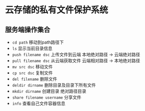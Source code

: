 # 云存储的私有文件保护系统
## 服务端操作集合  
- `cd path` 移动到path路径下  
- `ls` 显示当前目录信息  
- `push filename dsc` 上传文件到云端  本地绝对路径 -> 云端绝对路径  
- `pull filename dsc` 从云端获取文件  云端相对路径 -> 本地绝对路径  
- `mv src dsc` 移动文件  
- `cp src dsc` 复制文件  
- `del filename` 删除文件  
- `deldir dirname` 删除目录及目录下所有文件
- `mkdir dirname` 创建目录  绝对路径目录  
- `share filename username` 分享文件  
- `info` 查看自己文件容器信息  